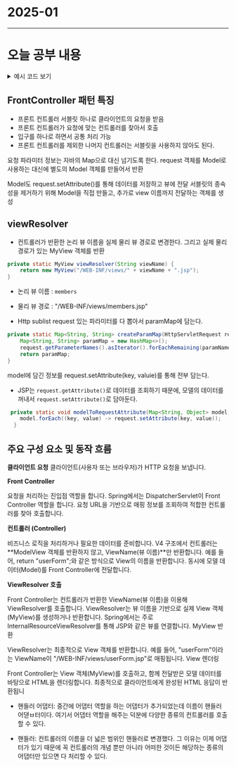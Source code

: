 # 2025-01
---

# 오늘 공부 내용

<details>
  <summary>예시 코드 보기</summary>

  ```java
  //여기에 코드를 작성

   ```

</details>

## FrontController 패턴 특징
- 프론트 컨트롤러 서블릿 하나로 클라이언트의 요청을 받음
- 프론트 컨트롤러가 요청에 맞는 컨트롤러를 찾아서 호출
- 입구를 하나로 하면서 공통 처리 가능
- 프론트 컨트롤러를 제외한 나머지 컨트롤러는 서블릿을 사용하지 않아도 된다.


요청 파라미터 정보는 자바의 Map으로 대신 넘기도록 한다.
request 객체를 Model로 사용하는 대신에 별도의 Model 객체를 만들어서 반환 

Model도 request.setAttribute()를 통해 데이터를 저장하고 뷰에 전달
서블릿의 종속성을 제거하기 위해 Model을 직접 만들고, 추가로 view 이름까지 전달하는 객체를 생성


## viewResolver
- 컨트롤러가 반환한 논리 뷰 이름을 실제 물리 뷰 경로로 변경한다. 그리고 실제 물리 경로가 있는 MyView 객체를 반환
```java
private static MyView viewResolver(String viewName) {
    return new MyView("/WEB-INF/views/" + viewName + ".jsp");
}
```
- 논리 뷰 이름 : `members`
- 물리 뷰 경로 : "/WEB-INF/views/members.jsp"


- Http sublist request 있는 파라미터를 다 뽑아서 paramMap에 담는다. 
```java
private static Map<String, String> createParamMap(HttpServletRequest request) {
    Map<String, String> paramMap = new HashMap<>();
    request.getParameterNames().asIterator().forEachRemaining(paramName -> request.getParameter(paramName));
    return paramMap;
}
```

model에 담긴 정보를 request.setAttribute(key, valuie)를 통해 전부 담는다. 

- JSP는 `request.getAttribute()`로 데이터를 조회하기 때문에, 모델의 데이터를 꺼내서 `request.setAttribute()`로 담아둔다.   
```java
 private static void modelToRequestAttribute(Map<String, Object> model, HttpServletRequest request) {
    model.forEach((key, value) -> request.setAttribute(key, value));
  }
```



## 주요 구성 요소 및 동작 흐름
**클라이언트 요청**
클라이언트(사용자 또는 브라우저)가 HTTP 요청을 보냅니다.

**Front Controller**

요청을 처리하는 진입점 역할을 합니다.
Spring에서는 DispatcherServlet이 Front Controller 역할을 합니다.
요청 URL을 기반으로 매핑 정보를 조회하여 적합한 컨트롤러를 찾아 호출합니다.

**컨트롤러 (Controller)**

비즈니스 로직을 처리하거나 필요한 데이터를 준비합니다.
V4 구조에서 컨트롤러는 **ModelView 객체를 반환하지 않고, ViewName(뷰 이름)**만 반환합니다.
예를 들어, return "userForm";와 같은 방식으로 View의 이름을 반환합니다.
동시에 모델 데이터(Model)를 Front Controller에 전달합니다.

**ViewResolver 호출**

Front Controller는 컨트롤러가 반환한 ViewName(뷰 이름)을 이용해 ViewResolver를 호출합니다.
ViewResolver는 뷰 이름을 기반으로 실제 View 객체(MyView)를 생성하거나 반환합니다.
Spring에서는 주로 InternalResourceViewResolver를 통해 JSP와 같은 뷰를 연결합니다.
MyView 반환

ViewResolver는 최종적으로 View 객체를 반환합니다.
예를 들어, "userForm"이라는 ViewName이 "/WEB-INF/views/userForm.jsp"로 매핑됩니다.
View 렌더링

Front Controller는 View 객체(MyView)를 호출하고, 함께 전달받은 모델 데이터를 바탕으로 HTML을 렌더링합니다.
최종적으로 클라이언트에게 완성된 HTML 응답이 반환됩니

- 핸들러 어댑터: 중간에 어댑터 역할을 하는 어댑터가 추가되었는데 이름이 핸들러 어댇ㅂ터이다.
여기서 어댑터 역할을 해주는 덕분에 다양한 종류의 컨트롤러를 호출할 수 있다. 

- 핸들러: 컨트롤러의 이름을 더 넓은 범위인 핸들러로 변경했다. 그 이유는 이제 어댑터가 있기 때문에
꼭 컨트롤러의 개념 뿐만 아니라 어떠한 것이든 해당하는 종류의 어댑터만 있으면 다 처리할 수 있다. 